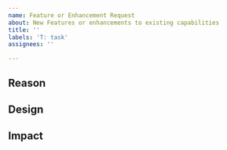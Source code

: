 ```yaml
---
name: Feature or Enhancement Request
about: New Features or enhancements to existing capabilities
title: ''
labels: 'T: task'
assignees: ''

---
```


## Reason
<!--Why do you need this feature or what is the enhancement?-->

## Design
<!--A concise description (design) of what you want to happen.--->

## Impact
<!--Will the enhancement change existing public APIs, internal APIs, or add something new?-->
